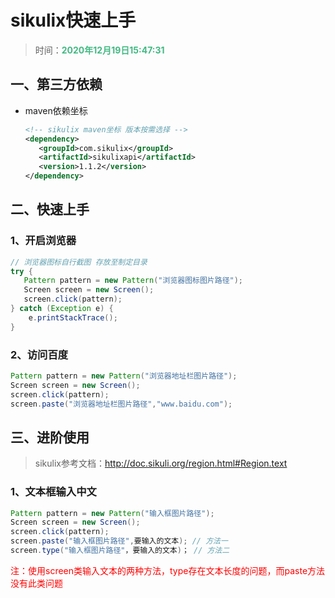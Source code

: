 # sikulix快速上手

> 时间：<span style="color:#42B983;font-weight:bold;">2020年12月19日15:47:31</span>

## 一、第三方依赖

* maven依赖坐标

  ~~~xml
  <!-- sikulix maven坐标 版本按需选择 -->
  <dependency>
     <groupId>com.sikulix</groupId>
     <artifactId>sikulixapi</artifactId>
     <version>1.1.2</version>
  </dependency>
  ~~~

  

## 二、快速上手

### 1、开启浏览器

~~~java
// 浏览器图标自行截图 存放至制定目录
try {
   Pattern pattern = new Pattern("浏览器图标图片路径");
   Screen screen = new Screen();
   screen.click(pattern);
} catch (Exception e) {
	e.printStackTrace();
}
~~~



### 2、访问百度

~~~java
Pattern pattern = new Pattern("浏览器地址栏图片路径");
Screen screen = new Screen();
screen.click(pattern);
screen.paste("浏览器地址栏图片路径","www.baidu.com");
~~~



## 三、进阶使用

>sikulix参考文档：http://doc.sikuli.org/region.html#Region.text

### 1、文本框输入中文

~~~java
Pattern pattern = new Pattern("输入框图片路径");
Screen screen = new Screen();
screen.click(pattern);
screen.paste("输入框图片路径",要输入的文本); // 方法一
screen.type("输入框图片路径"，要输入的文本)； // 方法二
~~~

<span style="color:red;">注：使用screen类输入文本的两种方法，type存在文本长度的问题，而paste方法没有此类问题</span>